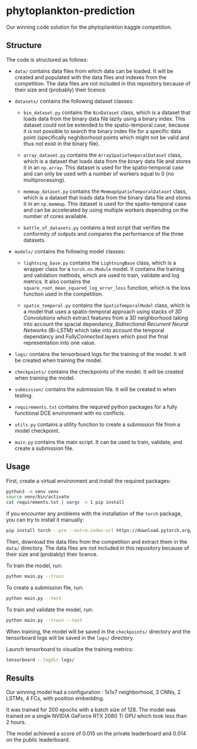 # phytoplankton-prediction

Our winning code solution for the phytoplankton kaggle competition.

## Structure

The code is structured as follows:


- `data/` contains data files from which data can be loaded. It will be created and populated with the data files and indexes from the competition. The data files are not included in this repository because of their size and (probably) their licence.

- `datasets/` contains the following dataset classes:

  - `bin_dataset.py` contains the `BinDataset` class, which is a dataset that loads data from the binary data file lazily using a binary index. This dataset could not be extended to the spatio-temporal case, because it is not possible to search the binary index file for a specific data point (specifically neghiborhood points which might not be valid and thus not exist in the binary file).
  
  - `array_dataset.py` contains the `ArraySpatioTemporalDataset` class, which is a dataset that loads data from the binary data file and stores it in an `np.array`. This dataset is used for the spatio-temporal case and can only be used with a number of workers equal to 0 (no multiprocessing).

  - `memmap_dataset.py` contains the `MemmapSpatioTemporalDataset` class, which is a dataset that loads data from the binary data file and stores it in an `np.memmap`. This dataset is used for the spatio-temporal case and can be accelerated by using multiple workers depending on the number of cores available.

  - `battle_of_datasets.py` contains a test script that verifies the conformity of outputs and compares the performance of the three datasets.

- `models/` contains the following model classes:

  - `lightning_base.py` contains the `LightningBase` class, which is a wrapper class for a `torch.nn.Module` model. It contains the training and validation methods, which are used to train, validate and log metrics. It also contains the `square_root_mean_squared_log_error_loss` function, which is the loss function used in the competition.

  - `spatio_temporal.py` contains the `SpatioTemporalModel` class, which is a model that uses a spatio-temporal approach using stacks of *3D Convolutions* which extract features from a 3D neighborhood taking into account the spacial dependancy, *Bidirectional Recurrent Neural Networks* (Bi-LSTM) which take into account the temporal dependancy and *FullyConnected* layers which pool the final representation into one value.

- `logs/` contains the tensorboard logs for the training of the model. It will be created when training the model.

- `checkpoints/` contains the checkpoints of the model. It will be created when training the model.

- `submission/` contains the submission file. It will be created in when testing.

- `requirements.txt` contains the required python packages for a fully functional DCE environment with no conflicts.

- `utils.py` contains a utility function to create a submission file from a model checkpoint.

- `main.py` contains the main script. It can be used to train, validate, and create a submission file.

## Usage

First, create a virtual environment and install the required packages:

```bash
python3 -m venv venv
source venv/bin/activate
cat requirements.txt | xargs -n 1 pip install
```

if you encounter any problems with the installation of the `torch` package, you can try to install it manually:

```bash
pip install torch --pre --extra-index-url https://download.pytorch.org/whl/nightly/cu116 --force
```

Then, download the data files from the competition and extract them in the `data/` directory. The data files are not included in this repository because of their size and (probably) their licence.

To train the model, run:

```bash
python main.py --train
```

To create a submission file, run:

```bash
python main.py --test
```

To train and validate the model, run:

```bash
python main.py --train --test
```

When training, the model will be saved in the `checkpoints/` directory and the tensorboard logs will be saved in the `logs/` directory.

Launch tensorboard to visualize the training metrics:

```bash
tensorboard --logdir logs/
```

## Results

Our winning model had a configuration : 1x1x7 neighborhood, 3 CNNs, 2 LSTMs, 4 FCs, with position embedding.

It was trained for 200 epochs with a batch size of 128. The model was trained on a single NVIDIA GeForce RTX 2080 Ti GPU which took less than 2 hours.

The model achieved a score of 0.015 on the private leaderboard and 0.014 on the public leaderboard.